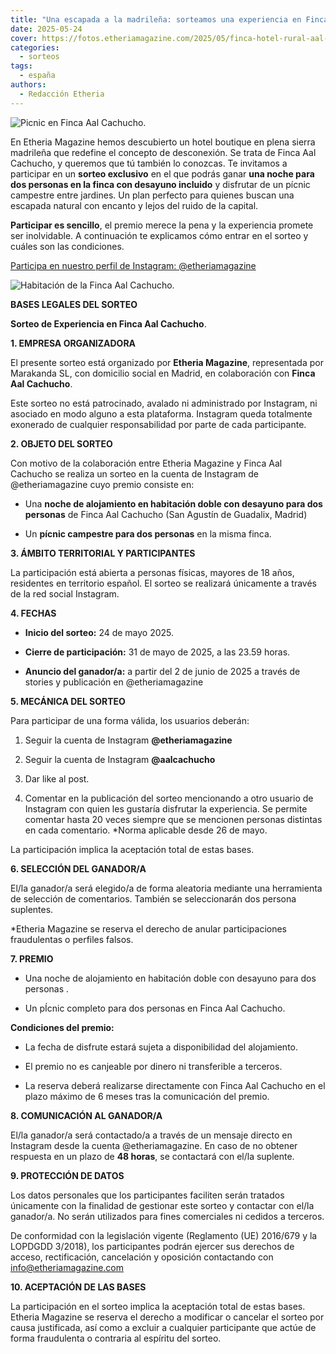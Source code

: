 ```yaml
---
title: "Una escapada a la madrileña: sorteamos una experiencia en Finca Aal Cachucho"
date: 2025-05-24
cover: https://fotos.etheriamagazine.com/2025/05/finca-hotel-rural-aal-cachucho-picnic.jpeg
categories: 
  - sorteos
tags: 
  - españa
authors: 
  - Redacción Etheria
---
```


![Picnic en Finca Aal Cachucho.](https://fotos.etheriamagazine.com/2025/05/finca-hotel-rural-aal-cachucho-picnic.jpeg "Pícnic en Finca Aal Cachucho.")

En Etheria Magazine hemos descubierto un hotel boutique en plena sierra madrileña que 
redefine el concepto de desconexión. Se trata de Finca Aal Cachucho, y queremos que tú 
también lo conozcas. Te invitamos a participar en un **sorteo exclusivo** en el que 
podrás ganar **una noche para dos personas en la finca con desayuno incluido** y 
disfrutar de un pícnic campestre entre jardines. Un plan perfecto para quienes buscan 
una escapada natural con encanto y lejos del ruido de la capital. 

**Participar es sencillo**, el premio merece la pena y la experiencia promete ser 
inolvidable. A continuación te explicamos cómo entrar en el sorteo y cuáles son las 
condiciones. 

[Participa en nuestro perfil de Instagram: @etheriamagazine](https://www.instagram.com/etheriamagazine/)

![Habitación de la Finca Aal Cachucho.](https://fotos.etheriamagazine.com/2025/05/finca-aal-cachucho-habitacion.jpeg "Habitación de la Finca Aal Cachucho.")

**BASES LEGALES DEL SORTEO** 

**Sorteo de Experiencia en Finca Aal Cachucho**. 

**1\. EMPRESA ORGANIZADORA** 

El presente sorteo está organizado por **Etheria Magazine**, representada por Marakanda 
SL, con domicilio social en Madrid, en colaboración con **Finca Aal Cachucho**. 

Este sorteo no está patrocinado, avalado ni administrado por Instagram, ni asociado en 
modo alguno a esta plataforma. Instagram queda totalmente exonerado de cualquier 
responsabilidad por parte de cada participante. 

**2\. OBJETO DEL SORTEO** 

Con motivo de la colaboración entre Etheria Magazine y Finca Aal Cachucho se realiza un 
sorteo en la cuenta de Instagram de @etheriamagazine cuyo premio consiste en: 

- Una **noche de alojamiento en habitación doble con desayuno para dos personas** de Finca Aal Cachucho (San Agustín de Guadalix, Madrid)

- Un **pícnic campestre para dos personas** en la misma finca.

**3\. ÁMBITO TERRITORIAL Y PARTICIPANTES** 

La participación está abierta a personas físicas, mayores de 18 años, residentes en 
territorio español. El sorteo se realizará únicamente a través de la red social 
Instagram. 

**4\. FECHAS** 

- **Inicio del sorteo:** 24 de mayo 2025.

- **Cierre de participación:** 31 de mayo de 2025, a las 23.59 horas.

- **Anuncio del ganador/a:** a partir del 2 de junio de 2025 a través de stories y publicación en @etheriamagazine

**5\. MECÁNICA DEL SORTEO** 

Para participar de una forma válida, los usuarios deberán: 

1. Seguir la cuenta de Instagram **@etheriamagazine**

3. Seguir la cuenta de Instagram **@aalcachucho**

5. Dar like al post.

7. Comentar en la publicación del sorteo mencionando a otro usuario de Instagram con quien les gustaría disfrutar la experiencia. Se permite comentar hasta 20 veces siempre que se mencionen personas distintas en cada comentario. \*Norma aplicable desde 26 de mayo.

La participación implica la aceptación total de estas bases. 

**6\. SELECCIÓN DEL GANADOR/A** 

El/la ganador/a será elegido/a de forma aleatoria mediante una herramienta de selección 
de comentarios. También se seleccionarán dos persona suplentes. 

\*Etheria Magazine se reserva el derecho de anular participaciones fraudulentas o 
perfiles falsos. 

**7\. PREMIO** 

- Una noche de alojamiento en habitación doble con desayuno para dos personas .

- Un pÍcnic completo para dos personas en Finca Aal Cachucho.

**Condiciones del premio:** 

- La fecha de disfrute estará sujeta a disponibilidad del alojamiento.

- El premio no es canjeable por dinero ni transferible a terceros.

- La reserva deberá realizarse directamente con Finca Aal Cachucho en el plazo máximo de 6 meses tras la comunicación del premio.

**8\. COMUNICACIÓN AL GANADOR/A** 

El/la ganador/a será contactado/a a través de un mensaje directo en Instagram desde la 
cuenta @etheriamagazine. En caso de no obtener respuesta en un plazo de **48 horas**, se 
contactará con el/la suplente. 

**9\. PROTECCIÓN DE DATOS** 

Los datos personales que los participantes faciliten serán tratados únicamente con la 
finalidad de gestionar este sorteo y contactar con el/la ganador/a. No serán utilizados 
para fines comerciales ni cedidos a terceros. 

De conformidad con la legislación vigente (Reglamento (UE) 2016/679 y la LOPDGDD 
3/2018), los participantes podrán ejercer sus derechos de acceso, rectificación, 
cancelación y oposición contactando con 
[info@etheriamagazine.com](mailto:info@etheriamagazine.com) 

**10\. ACEPTACIÓN DE LAS BASES** 

La participación en el sorteo implica la aceptación total de estas bases. Etheria 
Magazine se reserva el derecho a modificar o cancelar el sorteo por causa justificada, 
así como a excluir a cualquier participante que actúe de forma fraudulenta o contraria 
al espíritu del sorteo.
